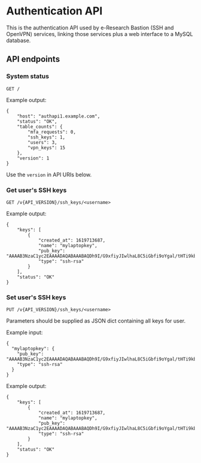 # Authentication API

This is the authentication API used by e-Research Bastion (SSH and OpenVPN) services, linking those services plus a web interface to a MySQL database.

## API endpoints

### System status

```
GET /
```
Example output:

```
{
    "host": "authapi1.example.com",
    "status": "OK",
    "table_counts": {
        "mfa_requests": 0,
        "ssh_keys": 1,
        "users": 3,
        "vpn_keys": 15
    },
    "version": 1
}
```

Use the `version` in API URIs below.

### Get user's SSH keys

```
GET /v{API_VERSION}/ssh_keys/<username>
```

Example output:

```
{
    "keys": [
        {
            "created_at": 1619713687,
            "name": "mylaptopkey",
            "pub_key": "AAAAB3NzaC1yc2EAAAADAQABAAABAQDh9I/G9xfiyJIwlhaL8C5iGbfi9oYgal/tHTi9kbjaDGJH3pt509D3iJm/pGw7jKC6dkYLME4vNf/apd98NfwHFpSs6AvSXuoVidsemJA7CJwn1pETlMb8qtNXZA9BbPG2wmhPf82Ck9lrwNBAkmgi1oLuAA2g/NkMirImbFCpv72omqNQFeJGnoBukAX4++2z3xxGBsXlAcAtrELBWfuaViPs+qy8xXIyYPs1ToUD04RKJkQ24XRZCOyUN7y/boplgwiFOcQxnSnYGh9fMGVvMfyOirvgS8vVzX0hP3h4gjLzK4U6iv32CB5rD+iBepC8JGG1rFlMlatXOsjQEsfh",
            "type": "ssh-rsa"
        }
    ],
    "status": "OK"
}
```

### Set user's SSH keys

```
PUT /v{API_VERSION}/ssh_keys/<username>
```

Parameters should be supplied as JSON dict containing all keys for user.

Example input:

```
{
  "mylaptopkey": {
    "pub_key": "AAAAB3NzaC1yc2EAAAADAQABAAABAQDh9I/G9xfiyJIwlhaL8C5iGbfi9oYgal/tHTi9kbjaDGJH3pt509D3iJm/pGw7jKC6dkYLME4vNf/apd98NfwHFpSs6AvSXuoVidsemJA7CJwn1pETlMb8qtNXZA9BbPG2wmhPf82Ck9lrwNBAkmgi1oLuAA2g/NkMirImbFCpv72omqNQFeJGnoBukAX4++2z3xxGBsXlAcAtrELBWfuaViPs+qy8xXIyYPs1ToUD04RKJkQ24XRZCOyUN7y/boplgwiFOcQxnSnYGh9fMGVvMfyOirvgS8vVzX0hP3h4gjLzK4U6iv32CB5r",
    "type": "ssh-rsa"
  }
}
```

Example output:

```
{
    "keys": [
        {
            "created_at": 1619713687,
            "name": "mylaptopkey",
            "pub_key": "AAAAB3NzaC1yc2EAAAADAQABAAABAQDh9I/G9xfiyJIwlhaL8C5iGbfi9oYgal/tHTi9kbjaDGJH3pt509D3iJm/pGw7jKC6dkYLME4vNf/apd98NfwHFpSs6AvSXuoVidsemJA7CJwn1pETlMb8qtNXZA9BbPG2wmhPf82Ck9lrwNBAkmgi1oLuAA2g/NkMirImbFCpv72omqNQFeJGnoBukAX4++2z3xxGBsXlAcAtrELBWfuaViPs+qy8xXIyYPs1ToUD04RKJkQ24XRZCOyUN7y/boplgwiFOcQxnSnYGh9fMGVvMfyOirvgS8vVzX0hP3h4gjLzK4U6iv32CB5rD+iBepC8JGG1rFlMlatXOsjQEsfh",
            "type": "ssh-rsa"
        }
    ],
    "status": "OK"
}
```
